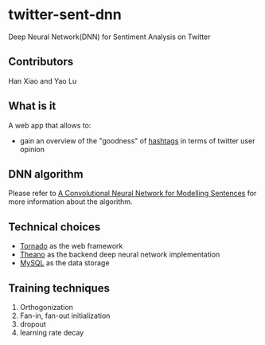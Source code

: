 # twitter-sent-dnn
Deep Neural Network(DNN) for Sentiment Analysis on Twitter

## Contributors
Han Xiao and Yao Lu

## What is it

A web app that allows to:

- gain an overview of the "goodness" of [hashtags](https://support.twitter.com/articles/49309-using-hashtags-on-twitter#) in terms of twitter user opinion

## DNN algorithm


Please refer to [A Convolutional Neural Network for Modelling Sentences](http://nal.co/papers/Kalchbrenner_DCNN_ACL14) for more information about the algorithm.

## Technical choices

- [Tornado](http://www.tornadoweb.org/en/stable/) as the web framework
- [Theano](http://deeplearning.net/software/theano/) as the backend deep neural network implementation
- [MySQL](http://www.mysql.com/) as the data storage

## Training techniques

1. Orthogonization
2. Fan-in, fan-out initialization
3. dropout
4. learning rate decay

